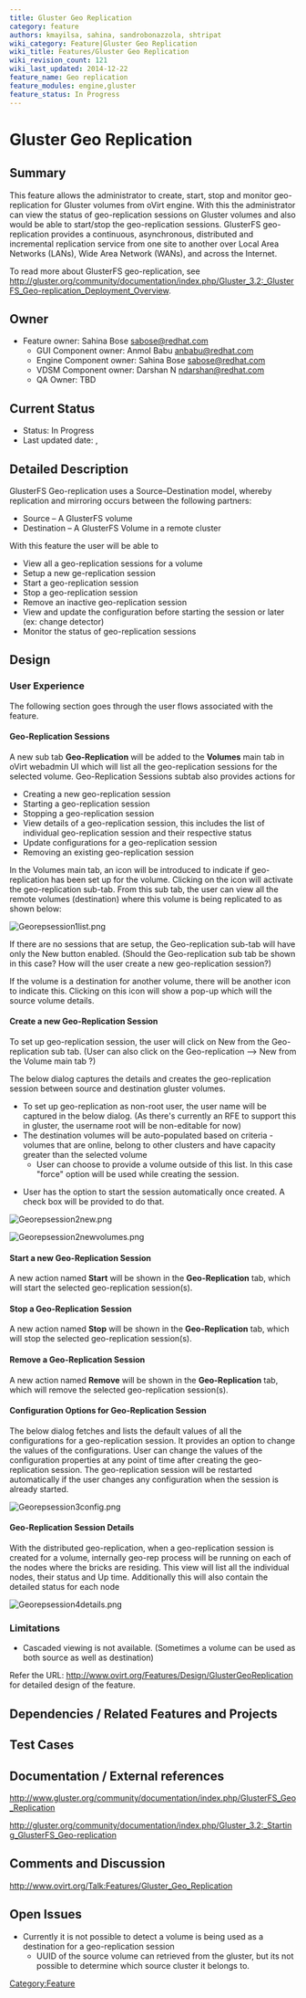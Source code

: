 ```yaml
---
title: Gluster Geo Replication
category: feature
authors: kmayilsa, sahina, sandrobonazzola, shtripat
wiki_category: Feature|Gluster Geo Replication
wiki_title: Features/Gluster Geo Replication
wiki_revision_count: 121
wiki_last_updated: 2014-12-22
feature_name: Geo replication
feature_modules: engine,gluster
feature_status: In Progress
---
```


# Gluster Geo Replication

## Summary

This feature allows the administrator to create, start, stop and monitor geo-replication for Gluster volumes from oVirt engine. With this the administrator can view the status of geo-replication sessions on Gluster volumes and also would be able to start/stop the geo-replication sessions. GlusterFS geo-replication provides a continuous, asynchronous, distributed and incremental replication service from one site to another over Local Area Networks (LANs), Wide Area Network (WANs), and across the Internet.

To read more about GlusterFS geo-replication, see <http://gluster.org/community/documentation/index.php/Gluster_3.2:_GlusterFS_Geo-replication_Deployment_Overview>.

## Owner

*   Feature owner: Sahina Bose <sabose@redhat.com>
    -   GUI Component owner: Anmol Babu <anbabu@redhat.com>
    -   Engine Component owner: Sahina Bose <sabose@redhat.com>
    -   VDSM Component owner: Darshan N <ndarshan@redhat.com>
    -   QA Owner: TBD

## Current Status

*   Status: In Progress
*   Last updated date: ,

## Detailed Description

GlusterFS Geo-replication uses a Source–Destination model, whereby replication and mirroring occurs between the following partners:

*   Source – A GlusterFS volume
*   Destination – A GlusterFS Volume in a remote cluster

With this feature the user will be able to

*   View all a geo-replication sessions for a volume
*   Setup a new ge-replication session
*   Start a geo-replication session
*   Stop a geo-replication session
*   Remove an inactive geo-replication session
*   View and update the configuration before starting the session or later (ex: change detector)
*   Monitor the status of geo-replication sessions

## Design

### User Experience

The following section goes through the user flows associated with the feature.

#### Geo-Replication Sessions

A new sub tab **Geo-Replication** will be added to the **Volumes** main tab in oVirt webadmin UI which will list all the geo-replication sessions for the selected volume. Geo-Replication Sessions subtab also provides actions for

*   Creating a new geo-replication session
*   Starting a geo-replication session
*   Stopping a geo-replication session
*   View details of a geo-replication session, this includes the list of individual geo-replication session and their respective status
*   Update configurations for a geo-replication session
*   Removing an existing geo-replication session

In the Volumes main tab, an icon will be introduced to indicate if geo-replication has been set up for the volume. Clicking on the icon will activate the geo-replication sub-tab. From this sub tab, the user can view all the remote volumes (destination) where this volume is being replicated to as shown below:

![](Georepsession1list.png "Georepsession1list.png")

If there are no sessions that are setup, the Geo-replication sub-tab will have only the New button enabled. (Should the Geo-replication sub tab be shown in this case? How will the user create a new geo-replication session?)

If the volume is a destination for another volume, there will be another icon to indicate this. Clicking on this icon will show a pop-up which will the source volume details.

#### Create a new Geo-Replication Session

To set up geo-replication session, the user will click on New from the Geo-replication sub tab. (User can also click on the Geo-replication --> New from the Volume main tab ?)

The below dialog captures the details and creates the geo-replication session between source and destination gluster volumes.

*   To set up geo-replication as non-root user, the user name will be captured in the below dialog. (As there's currently an RFE to support this in gluster, the username root will be non-editable for now)
*   The destination volumes will be auto-populated based on criteria - volumes that are online, belong to other clusters and have capacity greater than the selected volume
    -   User can choose to provide a volume outside of this list. In this case "force" option will be used while creating the session.

<!-- -->

*   User has the option to start the session automatically once created. A check box will be provided to do that.

![](Georepsession2new.png "Georepsession2new.png")

![](Georepsession2newvolumes.png "Georepsession2newvolumes.png")

#### Start a new Geo-Replication Session

A new action named **Start** will be shown in the **Geo-Replication** tab, which will start the selected geo-replication session(s).

#### Stop a Geo-Replication Session

A new action named **Stop** will be shown in the **Geo-Replication** tab, which will stop the selected geo-replication session(s).

#### Remove a Geo-Replication Session

A new action named **Remove** will be shown in the **Geo-Replication** tab, which will remove the selected geo-replication session(s).

#### Configuration Options for Geo-Replication Session

The below dialog fetches and lists the default values of all the configurations for a geo-replication session. It provides an option to change the values of the configurations. User can change the values of the configuration properties at any point of time after creating the geo-replication session. The geo-replication session will be restarted automatically if the user changes any configuration when the session is already started.

![](Georepsession3config.png "Georepsession3config.png")

#### Geo-Replication Session Details

With the distributed geo-replication, when a geo-replication session is created for a volume, internally geo-rep process will be running on each of the nodes where the bricks are residing. This view will list all the individual nodes, their status and Up time. Additionally this will also contain the detailed status for each node

![](Georepsession4details.png "Georepsession4details.png")

### Limitations

*   Cascaded viewing is not available. (Sometimes a volume can be used as both source as well as destination)

Refer the URL: <http://www.ovirt.org/Features/Design/GlusterGeoReplication> for detailed design of the feature.

## Dependencies / Related Features and Projects

## Test Cases

## Documentation / External references

<http://www.gluster.org/community/documentation/index.php/GlusterFS_Geo_Replication>

<http://gluster.org/community/documentation/index.php/Gluster_3.2:_Starting_GlusterFS_Geo-replication>

## Comments and Discussion

<http://www.ovirt.org/Talk:Features/Gluster_Geo_Replication>

## Open Issues

*   Currently it is not possible to detect a volume is being used as a destination for a geo-replication session
    -   UUID of the source volume can retrieved from the gluster, but its not possible to determine which source cluster it belongs to.

<Category:Feature>
